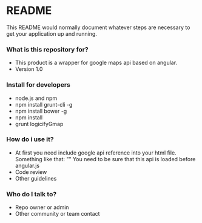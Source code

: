 # README #

This README would normally document whatever steps are necessary to get your application up and running.

### What is this repository for? ###

* This product is a wrapper for google maps api based on angular.
* Version 1.0

### Install for developers ###

* node.js and npm
* npm install grunt-cli -g
* npm install bower -g
* npm install
* grunt logicifyGmap

### How do i use it? ###
* At first you need include google api reference into your html file.
Something like that: 
"<script src="https://maps.googleapis.com/maps/api/js?v=3.20"></script>"
You need to be sure that this api is loaded before angular.js
* Code review
* Other guidelines

### Who do I talk to? ###

* Repo owner or admin
* Other community or team contact
